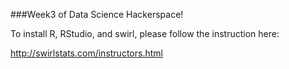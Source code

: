 ###Week3 of Data Science Hackerspace!

To install R, RStudio, and swirl, please follow the instruction here:

http://swirlstats.com/instructors.html
